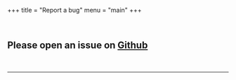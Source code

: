 +++
title = "Report a bug"
menu = "main"
+++

&nbsp;

## Please open an issue on [Github](https://github.com/TIT8/polimi-elettronica/issues/new)

&nbsp;

* * *